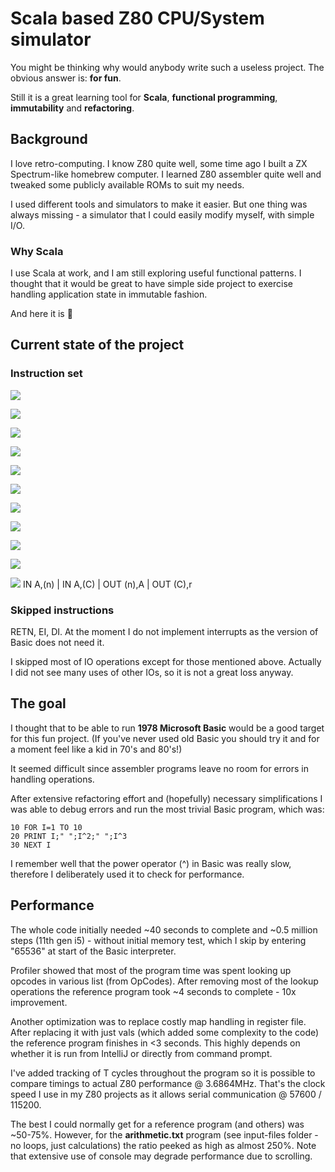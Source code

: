 # Scala based Z80 CPU/System simulator #

You might be thinking why would anybody write such a useless project. The obvious answer is: **for fun**.

Still it is a great learning tool for **Scala**, **functional programming**, **immutability** and **refactoring**.

## Background ##

I love retro-computing. I know Z80 quite well, some time ago I built a ZX Spectrum-like homebrew computer.
I learned Z80 assembler quite well and tweaked some publicly available ROMs to suit my needs.

I used different tools and simulators to make it easier. 
But one thing was always missing - a simulator that I could easily modify myself, with simple I/O.

### Why Scala ###

I use Scala at work, and I am still exploring useful functional patterns. 
I thought that it would be great to have simple side project to exercise handling application state in immutable fashion.  

And here it is :slightly_smiling_face:

## Current state of the project ##

### Instruction set ###

<img src="https://img.shields.io/badge/Load%208--bit-Done-green.svg"/></a>

<img src="https://img.shields.io/badge/Load%2016--bit-Done-green.svg"/></a>

<img src="https://img.shields.io/badge/Exchange-Done-green.svg"/></a>

<img src="https://img.shields.io/badge/Block%20transfer-Skipped-white.svg"/></a>

<img src="https://img.shields.io/badge/8--bit%20arithmetic-Done-green.svg"/></a>

<img src="https://img.shields.io/badge/16--bit%20arithmetic-Done-green.svg"/></a>

<img src="https://img.shields.io/badge/Control%20incl INT-Skipped-white.svg"/></a>

<img src="https://img.shields.io/badge/Rotate%20and%20shift-Done-green.svg"/></a>

<img src="https://img.shields.io/badge/Bit%20manipulation-Done-green.svg"/></a>

<img src="https://img.shields.io/badge/Jump%20call%20return-Done-green.svg"/></a>

<img src="https://img.shields.io/badge/Input%20and%20output-Done-green.svg"/></a> 
IN A,(n) | IN A,(C) | OUT (n),A | OUT (C),r

### Skipped instructions ###
RETN, EI, DI. At the moment I do not implement interrupts as the version of Basic does not need it.

I skipped most of IO operations except for those mentioned above. Actually I did not see many uses of other IOs, 
so it is not a great loss anyway.

## The goal ##

I thought that to be able to run **1978 Microsoft Basic** would be a good target for this fun project.
(If you've never used old Basic you should try it and for a moment feel like a kid in 70's and 80's!)

It seemed difficult since assembler programs leave no room for errors in handling operations. 

After extensive refactoring effort and (hopefully) necessary simplifications 
I was able to debug errors and run the most trivial Basic program, which was:

    10 FOR I=1 TO 10
    20 PRINT I;" ";I^2;" ";I^3
    30 NEXT I

I remember well that the power operator (^) in Basic was really slow, therefore I deliberately used it to check for performance.

## Performance ##

The whole code initially needed ~40 seconds to complete and ~0.5 million steps (11th gen i5) - without initial memory test, 
which I skip by entering "65536" at start of the Basic interpreter.

Profiler showed that most of the program time was spent looking up opcodes in various list (from OpCodes). 
After removing most of the lookup operations the reference program took ~4 seconds to complete - 10x improvement. 

Another optimization was to replace costly map handling in register file. After replacing it with just vals
(which added some complexity to the code) the reference program finishes in <3 seconds. 
This highly depends on whether it is run from IntelliJ or directly from command prompt.

I've added tracking of T cycles throughout the program so it is possible to compare timings to actual Z80 performance @ 3.6864MHz. 
That's the clock speed I use in my Z80 projects as it allows serial communication @ 57600 / 115200.

The best I could normally get for a reference program (and others) was ~50-75%. However, for the **arithmetic.txt** 
program (see input-files folder - no loops, just calculations) the ratio peeked as high as almost 250%. 
Note that extensive use of console may degrade performance due to scrolling.